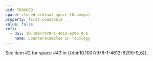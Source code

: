 ```yaml
---
uid: T000689
space: closed-ordinal-space-[0,omega]
property: first-countable
value: false
refs:
  - doi: 10.1007/978-1-4612-6290-9_6
    name: Counterexamples in Topology
---
```

See item #2 for space #43 in {{doi:10.1007/978-1-4612-6290-9_6}}.
